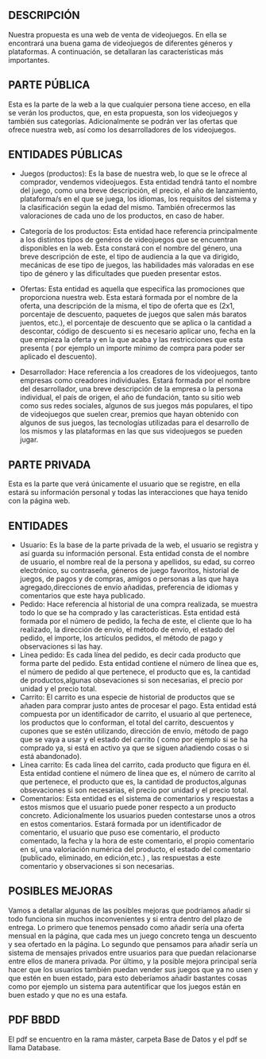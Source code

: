 
## DESCRIPCIÓN
Nuestra propuesta es una web de venta de videojuegos. En ella se encontrará una buena gama de videojuegos de diferentes géneros y plataformas.
A continuación, se detallaran las características más importantes.

## PARTE PÚBLICA 
Esta es la parte de la web a la que cualquier persona tiene acceso, en ella se verán los productos, que, en esta propuesta, son los videojuegos y también sus categorías. Adicionalmente se podrán ver las ofertas que ofrece nuestra web, así como los desarrolladores de los videojuegos.

## ENTIDADES PÚBLICAS
- Juegos (productos): Es la base de nuestra web, lo que se le ofrece al comprador, vendemos videojuegos. Esta entidad tendrá tanto el nombre del juego, como una breve descripción, el precio, el año de lanzamiento, plataforma/s en el que se juega, los idiomas, los requisitos del sistema y la clasificación según la edad del mismo. También ofrecermos las valoraciones de cada uno de los productos, en caso de haber.

- Categoría de los productos: Esta entidad hace referencia principalmente a los distintos tipos de genéros de videojuegos que se encuentran disponibles en la web. Esta constará con el nombre del género, una breve descripción de este, el tipo de audiencia a la que va dirigido, mecánicas de ese tipo de juegos, las habilidades más valoradas en ese tipo de género y las dificultades que pueden presentar estos.

- Ofertas: Esta entidad es aquella que especifíca las promociones que proporciona nuestra web. Esta estará formada por el nombre de la oferta, una descripción de la misma, el tipo de oferta que es (2x1, porcentaje de descuento, paquetes de juegos que salen más baratos juentos, etc.), el porcentaje de descuento que se aplica o la cantidad a descontar, código de descuento si es necesario aplicar uno, fecha en la que empieza la oferta y en la que acaba y las restricciones que esta presenta ( por ejemplo un importe mínimo de compra para poder ser aplicado el descuento).

- Desarrollador: Hace referencia a los creadores de los videojuegos, tanto empresas como creadores individuales. Estará formada por el nombre del desarrollador, una breve descripción de la empresa o la persona individual, el país de origen, el año de fundación, tanto su sitio web como sus redes sociales, algunos de sus juegos más populares, el tipo de videojuegos que suelen crear, premios que hayan obtenido con algunos de sus juegos, las tecnologías utilizadas para el desarrollo de los mismos y las plataformas en las que sus videojuegos se pueden jugar.

## PARTE PRIVADA
Esta es la parte que verá únicamente el usuario que se registre, en ella estará su información personal y todas las interacciones que haya tenido con la página web.

## ENTIDADES 
- Usuario: Es la base de la parte privada de la web, el usuario se registra y así guarda su información personal. Esta entidad consta de el nombre de usuario, el nombre real de la persona y apellidos, su edad, su correo electrónico, su contraseña, géneros de juego favoritos, historial de juegos, de pagos y de compras, amigos o personas a las que haya agregado,direcciones de envío añadidas, preferencia de idiomas y comentarios que este haya publicado.
- Pedido: Hace referencia al historial de una compra realizada, se muestra todo lo que se ha comprado y las características. Esta entidad está formada por el número de pedido, la fecha de este, el cliente que lo ha realizado, la dirección de envío, el método de envío, el estado del pedido, el importe, los artículos pedidos, el método de pago y observaciones si las hay.
- Línea pedido: Es cada línea del pedido, es decir cada producto que forma parte del pedido. Esta entidad contiene el número de línea que es, el número de pedido al que pertenece, el producto que es, la cantidad de productos,algunas obsevaciones si son necesarias, el precio por unidad y el precio total.
- Carrito: El carrito es una especie de historial de productos que se añaden para comprar justo antes de procesar el pago. Esta entidad está compuesta por un identificador de carrito, el usuario al que pertenece, los productos que lo conforman, el total del carrito, descuentos y cupones que se estén utilizando, dirección de envío, método de pago que se vaya a usar y el estado del carrito ( como por ejemplo si se ha comprado ya, si está en activo ya que se siguen añadiendo cosas o si está abandonado).
- Línea carrito: Es cada línea del carrito, cada producto que figura en él. Esta entidad contiene el número de línea que es, el número de carrito al que pertenece, el producto que es, la cantidad de productos,algunas obsevaciones si son necesarias, el precio por unidad y el precio total.
- Comentarios: Esta entidad es el sistema de comentarios y respuestas a estos mismos que el usuario puede poner respecto a un producto concreto. Adicionalmente los usuarios pueden contestarse unos a otros en estos comentarios. Estará formada por un identificador de comentario, el usuario que puso ese comentario, el producto comentado, la fecha y la hora de este comentario, el propio comentario en sí, una valoriación numérica del producto, el estado del comentario (publicado, eliminado, en edición,etc.) , las respuestas a este comentario y observaciones si son necesarias.

## POSIBLES MEJORAS
Vamos a detallar algunas de las posibles mejoras que podríamos añadir si todo funciona sin muchos inconvenientes y si entra dentro del plazo de entrega.
Lo primero que tenemos pensado como añadir sería una oferta mensual en la página, que cada mes un juego concreto tenga un descuento y sea ofertado en la página.
Lo segundo que pensamos para añadir sería un sistema de mensajes privados entre usuarios para que puedan relacionarse entre ellos de manera privada.
Por último, y la posible mejora principal sería hacer que los usuarios también puedan vender sus juegos que ya no usen y que estén en buen estado, para esto deberíamos añadir bastantes cosas como por ejemplo un sistema para autentificar que los juegos están en buen estado y que no es una estafa.

## PDF BBDD
El pdf se encuentro en la rama máster, carpeta Base de Datos y el pdf se llama Database.
